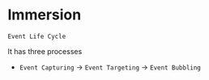 # Immersion

`Event Life Cycle`

It has three processes

- `Event Capturing` -> `Event Targeting` -> `Event Bubbling`
